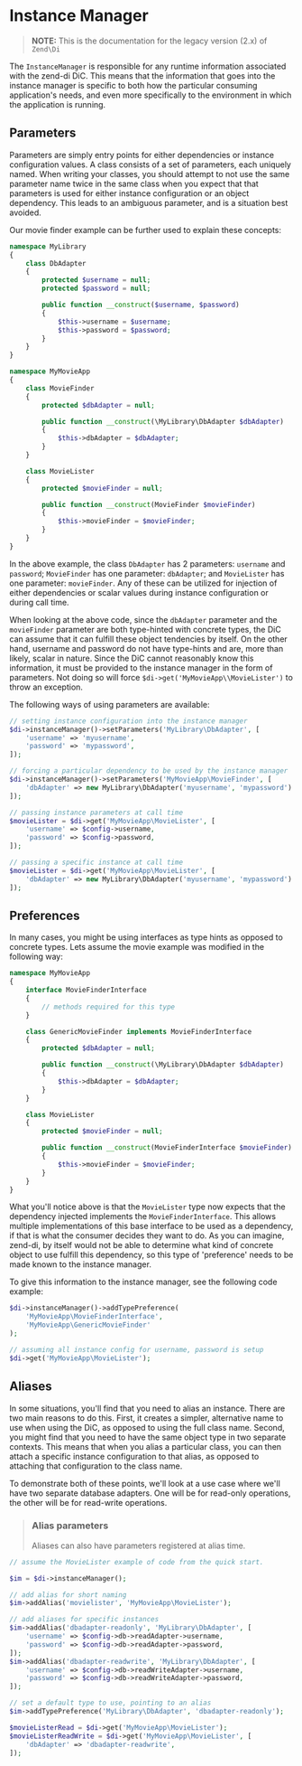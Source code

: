 # Instance Manager

> __NOTE:__ This is the documentation for the legacy version (2.x) of `Zend\Di`

The `InstanceManager` is responsible for any runtime information associated with
the zend-di DiC.  This means that the information that goes into the instance
manager is specific to both how the particular consuming application's needs,
and even more specifically to the environment in which the application is
running.

## Parameters

Parameters are simply entry points for either dependencies or instance
configuration values. A class consists of a set of parameters, each uniquely
named. When writing your classes, you should attempt to not use the same
parameter name twice in the same class when you expect that that parameters is
used for either instance configuration or an object dependency. This leads to an
ambiguous parameter, and is a situation best avoided.

Our movie finder example can be further used to explain these concepts:

```php
namespace MyLibrary
{
    class DbAdapter
    {
        protected $username = null;
        protected $password = null;

        public function __construct($username, $password)
        {
            $this->username = $username;
            $this->password = $password;
        }
    }
}

namespace MyMovieApp
{
    class MovieFinder
    {
        protected $dbAdapter = null;

        public function __construct(\MyLibrary\DbAdapter $dbAdapter)
        {
            $this->dbAdapter = $dbAdapter;
        }
    }

    class MovieLister
    {
        protected $movieFinder = null;

        public function __construct(MovieFinder $movieFinder)
        {
            $this->movieFinder = $movieFinder;
        }
    }
}
```

In the above example, the class `DbAdapter` has 2 parameters: `username` and
`password`; `MovieFinder` has one parameter: `dbAdapter`; and `MovieLister` has
one parameter: `movieFinder`. Any of these can be utilized for injection of
either dependencies or scalar values during instance configuration or during
call time.

When looking at the above code, since the `dbAdapter` parameter and the
`movieFinder` parameter are both type-hinted with concrete types, the DiC can
assume that it can fulfill these object tendencies by itself. On the other hand,
username and password do not have type-hints and are, more than likely, scalar
in nature. Since the DiC cannot reasonably know this information, it must be
provided to the instance manager in the form of parameters. Not doing so will
force `$di->get('MyMovieApp\\MovieLister')` to throw an exception.

The following ways of using parameters are available:

```php
// setting instance configuration into the instance manager
$di->instanceManager()->setParameters('MyLibrary\DbAdapter', [
    'username' => 'myusername',
    'password' => 'mypassword',
]);

// forcing a particular dependency to be used by the instance manager
$di->instanceManager()->setParameters('MyMovieApp\MovieFinder', [
    'dbAdapter' => new MyLibrary\DbAdapter('myusername', 'mypassword')
]);

// passing instance parameters at call time
$movieLister = $di->get('MyMovieApp\MovieLister', [
    'username' => $config->username,
    'password' => $config->password,
]);

// passing a specific instance at call time
$movieLister = $di->get('MyMovieApp\MovieLister', [
    'dbAdapter' => new MyLibrary\DbAdapter('myusername', 'mypassword')
]);
```

## Preferences

In many cases, you might be using interfaces as type hints as opposed to
concrete types. Lets assume the movie example was modified in the following way:

```php
namespace MyMovieApp
{
    interface MovieFinderInterface
    {
        // methods required for this type
    }

    class GenericMovieFinder implements MovieFinderInterface
    {
        protected $dbAdapter = null;

        public function __construct(\MyLibrary\DbAdapter $dbAdapter)
        {
            $this->dbAdapter = $dbAdapter;
        }
    }

    class MovieLister
    {
        protected $movieFinder = null;

        public function __construct(MovieFinderInterface $movieFinder)
        {
            $this->movieFinder = $movieFinder;
        }
    }
}
```

What you'll notice above is that the `MovieLister` type now expects that the
dependency injected implements the `MovieFinderInterface`. This allows multiple
implementations of this base interface to be used as a dependency, if that is
what the consumer decides they want to do. As you can imagine, zend-di, by
itself would not be able to determine what kind of concrete object to use
fulfill this dependency, so this type of 'preference' needs to be made known to
the instance manager.

To give this information to the instance manager, see the following code
example:

```php
$di->instanceManager()->addTypePreference(
    'MyMovieApp\MovieFinderInterface',
    'MyMovieApp\GenericMovieFinder'
);

// assuming all instance config for username, password is setup
$di->get('MyMovieApp\MovieLister');
```

## Aliases

In some situations, you'll find that you need to alias an instance. There are
two main reasons to do this. First, it creates a simpler, alternative name to
use when using the DiC, as opposed to using the full class name. Second, you
might find that you need to have the same object type in two separate contexts.
This means that when you alias a particular class, you can then attach a
specific instance configuration to that alias, as opposed to attaching that
configuration to the class name.

To demonstrate both of these points, we'll look at a use case where we'll have
two separate database adapters. One will be for read-only operations, the other
will be for read-write operations.

> ### Alias parameters
>
> Aliases can also have parameters registered at alias time.

```php
// assume the MovieLister example of code from the quick start.

$im = $di->instanceManager();

// add alias for short naming
$im->addAlias('movielister', 'MyMovieApp\MovieLister');

// add aliases for specific instances
$im->addAlias('dbadapter-readonly', 'MyLibrary\DbAdapter', [
    'username' => $config->db->readAdapter->username,
    'password' => $config->db->readAdapter->password,
]);
$im->addAlias('dbadapter-readwrite', 'MyLibrary\DbAdapter', [
    'username' => $config->db->readWriteAdapter->username,
    'password' => $config->db->readWriteAdapter->password,
]);

// set a default type to use, pointing to an alias
$im->addTypePreference('MyLibrary\DbAdapter', 'dbadapter-readonly');

$movieListerRead = $di->get('MyMovieApp\MovieLister');
$movieListerReadWrite = $di->get('MyMovieApp\MovieLister', [
    'dbAdapter' => 'dbadapter-readwrite',
]);
```
